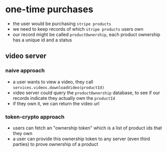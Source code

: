 
one-time purchases
==================

- the user would be purchasing `stripe products`
- we need to keep records of which `stripe products` users own
- our record might be called `productOwnership`, each product ownership has a unique id and a status

video server
------------

### naive approach
- a user wants to view a video, they call `services.videos.downloadVideo(productId)`
- video server could query the `productOwnership` database, to see if our records indicate they actually own the `productId`
- if they own it, we can return the video url

### token-crypto approach
- users can fetch an "ownership token" which is a list of product ids that they own
- a user can provide this ownership token to any server (even third parties) to prove ownership of a product
